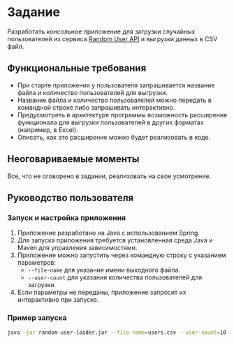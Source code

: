 # Задание

Разработать консольное приложение для загрузки случайных пользователей из сервиса [Random User API](https://api.randomuser.me) и выгрузки данных в CSV файл.

## Функциональные требования

- При старте приложения у пользователя запрашивается название файла и количество пользователей для выгрузки.
- Название файла и количество пользователей можно передать в командной строке либо запрашивать интерактивно.
- Предусмотреть в архитектуре программы возможность расширения функционала для выгрузки пользователей в других форматах (например, в Excel).
- Описать, как это расширение можно будет реализовать в коде.

## Неоговариваемые моменты

Все, что не оговорено в задании, реализовать на свое усмотрение.

## Руководство пользователя

### Запуск и настройка приложения

1. Приложение разработано на Java с использованием Spring.
2. Для запуска приложения требуется установленная среда Java и Maven для управления зависимостями.
3. Приложение можно запустить через командную строку с указанием параметров:
    - `--file-name` для указания имени выходного файла.
    - `--user-count` для указания количества пользователей для загрузки.
4. Если параметры не переданы, приложение запросит их интерактивно при запуске.

### Пример запуска

```bash
java -jar random-user-loader.jar --file-name=users.csv --user-count=10

